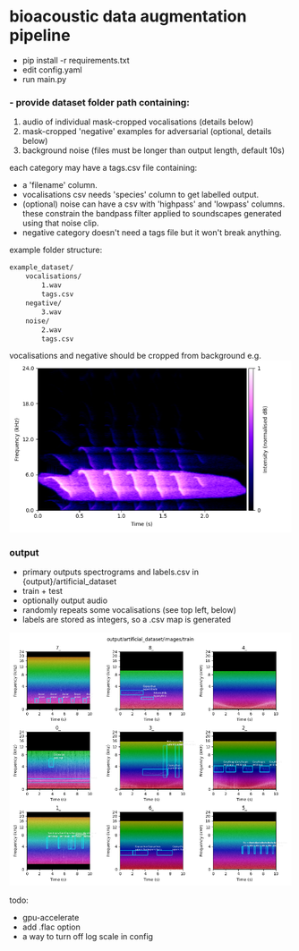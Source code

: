 # bioacoustic data augmentation pipeline

- pip install -r requirements.txt
- edit config.yaml
- run main.py

### - provide dataset folder path containing:
1. audio of individual mask-cropped vocalisations (details below)
2. mask-cropped 'negative' examples for adversarial (optional, details below)
3. background noise (files must be longer than output length, default 10s)

each category may have a tags.csv file containing:
- a 'filename' column.
- vocalisations csv needs 'species' column to get labelled output.
- (optional) noise can have a csv with 'highpass' and 'lowpass' columns. these constrain the bandpass filter applied to soundscapes generated using that noise clip.
- negative category doesn't need a tags file but it won't break anything.

example folder structure:

    example_dataset/
        vocalisations/
            1.wav
            tags.csv
        negative/
            3.wav
        noise/
            2.wav
            tags.csv

vocalisations and negative should be cropped from background e.g.
![spec](example_vocalisation_spec.png)

### output

- primary outputs spectrograms and labels.csv in {output}/artificial_dataset
- train + test
- optionally output audio
- randomly repeats some vocalisations (see top left, below)
- labels are stored as integers, so a .csv map is generated

![spec](output_example.png)

todo: 
- gpu-accelerate
- add .flac option
- a way to turn off log scale in config